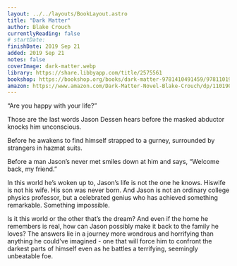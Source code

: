 ```yaml
---
layout: ../../layouts/BookLayout.astro
title: "Dark Matter"
author: Blake Crouch
currentlyReading: false
# startDate:
finishDate: 2019 Sep 21
added: 2019 Sep 21
notes: false
coverImage: dark-matter.webp
library: https://share.libbyapp.com/title/2575561
bookshop: https://bookshop.org/books/dark-matter-9781410491459/9781101904244
amazon: https://www.amazon.com/Dark-Matter-Novel-Blake-Crouch/dp/1101904240
---
```


“Are you happy with your life?” 

Those are the last words Jason Dessen hears before the masked abductor knocks him unconscious.

Before he awakens to find himself strapped to a gurney, surrounded by strangers in hazmat suits.

Before a man Jason’s never met smiles down at him and says, “Welcome back, my friend.” 

In this world he’s woken up to, Jason’s life is not the one he knows. Hiswife is not his wife. His son was never born. And Jason is not an ordinary college physics professor, but a celebrated genius who has achieved something remarkable. Something impossible.

Is it this world or the other that’s the dream? And even if the home he remembers is real, how can Jason possibly make it back to the family he loves? The answers lie in a journey more wondrous and horrifying than anything he could’ve imagined - one that will force him to confront the darkest parts of himself even as he battles a terrifying, seemingly unbeatable foe.  
